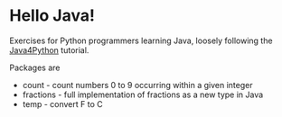 # Hello Java!

Exercises for Python programmers learning Java, loosely following the [Java4Python](http://interactivepython.org/runestone/static/java4python/index.html) tutorial.

Packages are

- count - count numbers 0 to 9 occurring within a given integer
- fractions - full implementation of fractions as a new type in Java
- temp - convert F to C